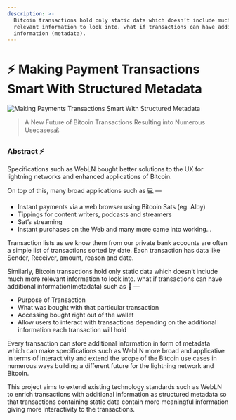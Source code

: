 ```yaml
---
description: >-
  Bitcoin transactions hold only static data which doesn’t include much more
  relevant information to look into. what if transactions can have additional
  information (metadata).
---
```


# ⚡ Making Payment Transactions Smart With Structured Metadata



![Making Payments Transactions Smart With Structured Metadata](https://user-images.githubusercontent.com/55848322/177914181-886c6415-8b20-4dde-904b-7b027b744201.png)

> A New Future of Bitcoin Transactions Resulting into Numerous Usecases💰

### Abstract ⚡

Specifications such as WebLN bought better solutions to the UX for lightning networks and enhanced applications of Bitcoin.

On top of this, many broad applications such as 💻 —

* Instant payments via a web browser using Bitcoin Sats (eg. Alby)
* Tippings for content writers, podcasts and streamers
* Sat’s streaming
* Instant purchases on the Web and many more came into working…

Transaction lists as we know them from our private bank accounts are often a simple list of transactions sorted by date. Each transaction has data like Sender, Receiver, amount, reason and date.

Similarly, Bitcoin transactions hold only static data which doesn’t include much more relevant information to look into. what if transactions can have additional information(metadata) such as 💫 —

* Purpose of Transaction
* What was bought with that particular transaction
* Accessing bought right out of the wallet
* Allow users to interact with transactions depending on the additional information each transaction will hold

Every transaction can store additional information in form of metadata which can make specifications such as WebLN more broad and applicative in terms of interactivity and extend the scope of the Bitcoin use cases in numerous ways building a different future for the lightning network and Bitcoin.

This project aims to extend existing technology standards such as WebLN to enrich transactions with additional information as structured metadata so that transactions containing static data contain more meaningful information giving more interactivity to the transactions.



